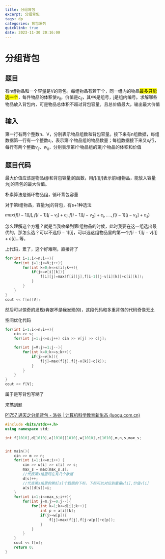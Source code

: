 ```yaml
---
title: 分组背包
excerpt: 分组背包
tags: dp
categories: 背包系列
quicklink: true
date: 2023-11-30 20:16:00
---
```


# 分组背包

## 题目

有n组物品和一个容量是V的背包。每组物品有若干个，同一组内的物品<mark>最多只能选一个</mark>，每件物品的体积使$v_{ij}$，价值是$c_{ij}$，其中i是组号，j是组内编号。求解哪些物品放入背包内，可是物品总体积不超过背包容量，且总价值最大。输出最大价值

## 输入

第一行有两个整数n、V，分别表示物品组数和背包容量。接下来有n组数据，每组数据第一行有一个整数$s_i$，表示第i个物品组的物品数量；每组数据接下来又$s_i$行，每行有两个整数$v_{ij}、w_{ij}$，分别表示第i个物品组的第j个物品的体积和价值

## 题目代码

最大价值应该是物品组i和背包容量j的函数，用$f[i][j]$表示前i组物品，能放入容量为j的背包的最大价值。

朴素算法是循环物品组，循环背包容量

对于第i组物品，容量为j的背包，有s+1种选法

$max(f[i-1][j],f[i-1][j-v_i]+c_i,f[i-1][j-v_2]+c_i,....,f[i-1][j-v_s]+c_s)$

怎么理解这个方程？就是当我枚举到第i组物品的时候，此时我要在这一组选出最优的，那怎么选？可以不选$f[i-1][j]$，可以选这组物品里的第一个$f[i-1][j-v[i]]+c[i]$...等，

上代码，累了，这个好难啊，直接背了

```cpp
for(int i=1;i<=n;i++){
    for(int j=1;j<=V;j++){
        for(int k=0;k<=s[i];k++){
            if(j>=v[i][k]){
                f[i][j]=max(f[i][j],f[i-1][j-v[i][k]]+c[i][k]);
            }
        }
    }
}
cout << f[n][V];
```

然后可以惊奇的发现(~~肯定不是我发现的~~)，这段代码和多重背包的代码奇像无比

空间优化代码

```cpp
for(int i=1;i<=n;i++){
    cin >> s;
    for(int j=1;j<=s;j++) cin >> v[j] >> c[j];

    for(int j=V;j>=1;j--){
        for(int k=0;k<=s;k++){
            if(j>=v[k]){
                f[j]=max(f[j],f[j-v[k]]+c[k]);
            }        
        }
    }
}
cout << f[V];
```

属于是写背包写糊了





来搞到题

[P1757 通天之分组背包 - 洛谷 | 计算机科学教育新生态 (luogu.com.cn)](https://www.luogu.com.cn/problem/P1757)





```cpp
#include <bits/stdc++.h>
using namespace std;

int f[1010],d[1010],a[1010][1010],w[1010],c[1010],m,n,s,max_s;


int main(){
	cin >> m >> n;
	for(int i=1;i<=n;i++) {
		cin >> w[i] >> c[i] >> s;
		max_s = max(max_s,s);
		//代表第s组里现在有几个数据 
		d[s]++;
		//代表第s组里的第d[s]个数据的下标，下标可以对应到重量w[i],价值v[i] 
		a[s][d[s]]=i;
	}
	for(int i=1;i<=max_s;i++){
		for(int j=m;j>=0;j--){
			for(int k=1;k<=d[i];k++){
				int p = a[i][k];
				if(j>=w[p]){
					f[j]=max(f[j],f[j-w[p]]+c[p]);
				}
			}
		}
	}
	cout << f[m];
	return 0;
}
```
